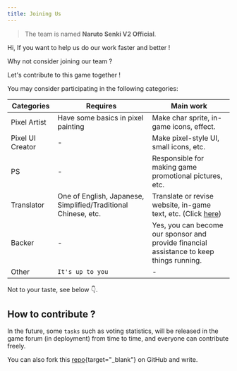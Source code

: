 ```yaml
---
title: Joining Us
---
```


> The team is named **Naruto Senki V2 Official**.

Hi, If you want to help us do our work faster and better !

Why not consider joining our team ?

Let's contribute to this game together !

You may consider participating in the following categories:

| Categories      | Requires | Main work |
| --------------- | -------- | --------- |
| Pixel Artist    | Have some basics in pixel painting | Make char sprite, in-game icons, effect. |
| Pixel UI Creator| - | Make pixel-style UI, small icons, etc. |
| PS              | - | Responsible for making game promotional pictures, etc. |
| Translator      | One of English, Japanese, Simplified/Traditional Chinese, etc. | Translate or revise website, in-game text, etc. (Click [here](https://crowdin.com/project/nsv2)) |
| Backer          | - | Yes, you can become our sponsor and provide financial assistance to keep things running. |
| Other           | `It's up to you` | - |

Not to your taste, see below 👇.

## How to contribute ?

In the future, some `tasks` such as voting statistics,
will be released in the game forum (in deployment) from time to time, and everyone can contribute freely.

You can also fork this [repo](https://github.com/real-re/nsv2-website){target="_blank"} on GitHub and write.

